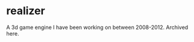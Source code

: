realizer
===========

A 3d game engine I have been working on between 2008-2012. Archived here.




